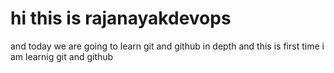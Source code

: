 # hi this is rajanayakdevops  

and today we are going to learn git and github in depth
 and this is first time i am learnig git and github 
